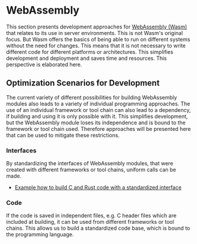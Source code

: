 # WebAssembly

This section presents development approaches for [WebAssembly (Wasm)](https://webassembly.org/) that relates to its use in server environments. This is not Wasm's original focus. But Wasm offers the basics of being able to run on different systems without the need for changes. This means that it is not necessary to write different code for different platforms or architectures. This simplifies development and deployment and saves time and resources. This perspective is elaborated here.

## Optimization Scenarios for Development

The current variety of different possibilities for building WebAssembly modules also leads to a variety of individual programming approaches. The use of an individual framework or tool chain can also lead to a dependency, if building and using it is only possible with it. This simplifies development, but the WebAssembly module loses its independence and is bound to the framework or tool chain used. Therefore approaches will be presented here that can be used to mitigate these restrictions.

### Interfaces

By standardizing the interfaces of WebAssembly modules, that were created with different frameworks or tool chains, uniform calls can be made.

* [Example how to build C and Rust code with a standardized interface](https://github.com/StSchnell/WebAssembly/blob/main/Use%20WebAssemblies%20Originate%20from%20Different%20Sources%20with%20Equivalent%20Interfaces%20with%20one%20Calling%20Program.md)

### Code

If the code is saved in independent files, e.g. C header files which are included at building, it can be used from different frameworks or tool chains. This allows us to build a standardized code base, which is bound to the programming language.
